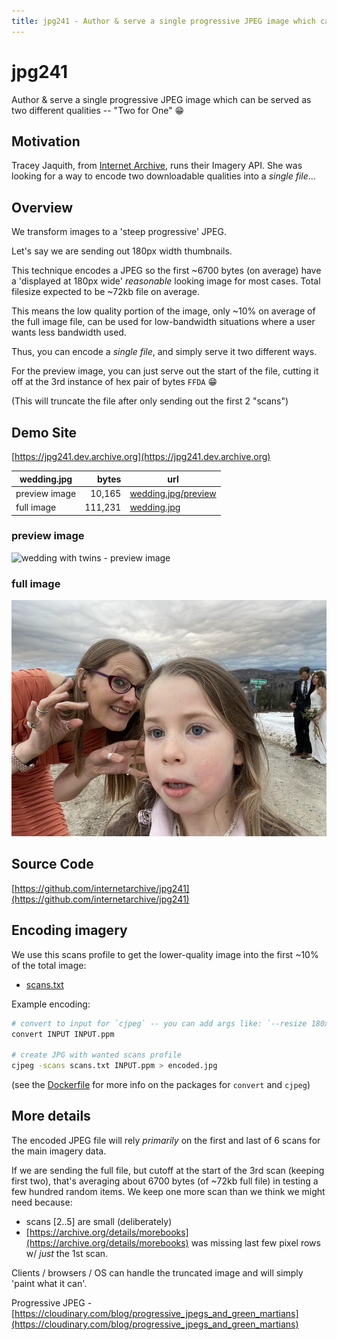 ```yaml
---
title: jpg241 - Author & serve a single progressive JPEG image which can be served as two different qualities - JPG "Two for One"
---
```


# jpg241
Author & serve a single progressive JPEG image which can be served as two different qualities
-- "Two for One" 😁

## Motivation
Tracey Jaquith, from [Internet Archive](https://archive.org), runs their Imagery API.  She was looking for a way to encode two downloadable qualities into a _single file_...

## Overview
We transform images to a 'steep progressive' JPEG.

Let's say we are sending out 180px width thumbnails.

This technique encodes a JPEG so the first ~6700 bytes (on average) have a
'displayed at 180px wide' _reasonable_ looking image for most cases.
Total filesize expected to be ~72kb file on average.

This means the low quality portion of the image, only ~10% on average of the full image file,
can be used for low-bandwidth situations where a user wants less bandwidth used.

Thus, you can encode a _single file_, and simply serve it two different ways.

For the preview image, you can just serve out the start of the file, cutting it off at the 3rd instance of hex pair of bytes `FFDA` 😁

(This will truncate the file after only sending out the first 2 "scans")

## Demo Site

[https://jpg241.dev.archive.org](https://jpg241.dev.archive.org)

| wedding.jpg   |  bytes   |  url |
| ------------- | -------: | --------------------------------------------------- |
| preview image |   10,165 | [wedding.jpg/preview](https://jpg241.dev.archive.org/img/wedding.jpg/preview) |
| full image    |  111,231 | [wedding.jpg](https://jpg241.dev.archive.org/img/wedding.jpg) |


### preview image
![wedding with twins - preview image](https://jpg241.dev.archive.org/img/wedding.jpg/preview)
### full image
![wedding with twins - full image](img/wedding.jpg)


## Source Code
[https://github.com/internetarchive/jpg241](https://github.com/internetarchive/jpg241)


## Encoding imagery
We use this scans profile to get the lower-quality image into the first ~10% of the total image:
- [scans.txt](scans.txt)

Example encoding:
```sh
# convert to input for `cjpeg` -- you can add args like: `--resize 180x` or `--resize 25%`
convert INPUT INPUT.ppm

# create JPG with wanted scans profile
cjpeg -scans scans.txt INPUT.ppm > encoded.jpg
```
(see the [Dockerfile](Dockerfile) for more info on the packages for `convert` and `cjpeg`)

## More details

The encoded JPEG file will rely _primarily_ on the first and last of 6 scans for the main imagery data.

If we are sending the full file, but cutoff at the start of the 3rd scan (keeping first two),
that's averaging about 6700 bytes (of ~72kb full file) in testing a few hundred random items.
We keep one more scan than we think we might need because:
 - scans [2..5] are small (deliberately)
 - [https://archive.org/details/morebooks](https://archive.org/details/morebooks) was missing last few pixel rows w/ _just_ the 1st scan.

Clients / browsers / OS can handle the truncated image and will simply 'paint what it can'.

Progressive JPEG -
[https://cloudinary.com/blog/progressive_jpegs_and_green_martians](https://cloudinary.com/blog/progressive_jpegs_and_green_martians)
